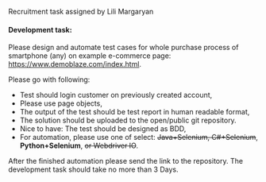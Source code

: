 Recruitment task assigned by Lili Margaryan

#### Development task:

Please design and automate test cases for whole purchase process of smartphone (any)
on example e-commerce page: https://www.demoblaze.com/index.html.

Please go with following:
* Test should login customer on previously created account,
* Please use page objects,
* The output of the test should be test report in human readable format,
* The solution should be uploaded to the open/public git repository.
* Nice to have: The test should be designed as BDD,
* For automation, please use one of select: ~~Java+Selenium, C#+Selenium~~, **Python+Selenium**, ~~or Webdriver IO~~.

After the finished automation please send the link to the repository.
The development task should take no more than 3 Days.